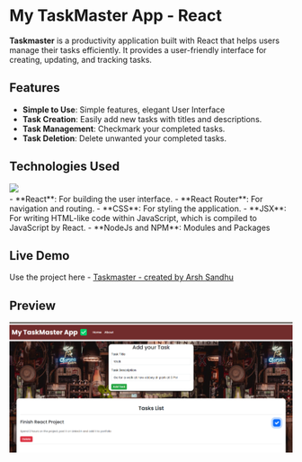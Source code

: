 # My TaskMaster App - React

**Taskmaster** is a productivity application built with React that helps users manage their tasks efficiently. It provides a user-friendly interface for creating, updating, and tracking tasks.

## Features

- **Simple to Use**: Simple features, elegant User Interface
- **Task Creation**: Easily add new tasks with titles and descriptions.
- **Task Management**: Checkmark your completed tasks.
- **Task Deletion**: Delete unwanted your completed tasks.

## Technologies Used

<img src="https://skillicons.dev/icons?i=react,css,npm,nodejs,html,js" />
    <br/>
- **React**: For building the user interface.
- **React Router**: For navigation and routing.
- **CSS**: For styling the application.
- **JSX**: For writing HTML-like code within JavaScript, which is compiled to JavaScript by React.
- **NodeJs and NPM**: Modules and Packages

## Live Demo
Use the project here - [Taskmaster - created by Arsh Sandhu](https://react-taskmaster-app.vercel.app/)

## Preview
![Homepage](src/assets/img1.png)


